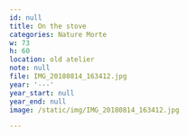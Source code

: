 ```yaml
---
id: null
title: On the stove
categories: Nature Morte
w: 73
h: 60
location: old atelier
note: null
file: IMG_20180814_163412.jpg
year: '---'
year_start: null
year_end: null
image: /static/img/IMG_20180814_163412.jpg

---
```


